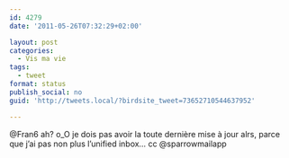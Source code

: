 ```yaml
---
id: 4279
date: '2011-05-26T07:32:29+02:00'

layout: post
categories:
  - Vis ma vie
tags:
  - tweet
format: status
publish_social: no
guid: 'http://tweets.local/?birdsite_tweet=73652710544637952'

---
```


@Fran6 ah? o\_O je dois pas avoir la toute dernière mise à jour alrs, parce que j’ai pas non plus l’unified inbox… cc @sparrowmailapp